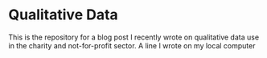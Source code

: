 # Qualitative Data

This is the repository for a blog post I recently wrote on qualitative data use in the charity and not-for-profit sector.
A line I wrote on my local computer
